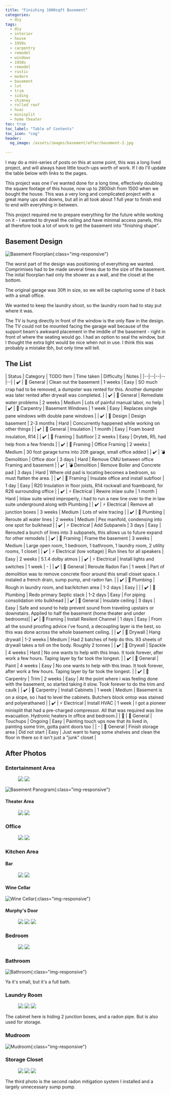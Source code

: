 ```yaml
---
title: "Finishing 1000sqft Basement"
categories:
  - diy
tags:
  - diy
  - interior
  - house
  - 1950s
  - carpentry
  - remodel
  - windows
  - 1950s
  - remodel
  - rustic
  - modern
  - basement
  - lvt
  - trim
  - siding
  - chimney
  - rolled roof
  - hvac
  - minisplit
  - home theater
toc: true
toc_label: "Table of Contents"
toc_icon: "cog"
header:
  og_image: /assets/images/basement/after/basement-2.jpg
  
---
```


I may do a mini-series of posts on this at some point, this was a long lived project, and will always have little touch-ups worth of work. If I do I'll update the table below with links to the pages.

This project was one I've wanted done for a long time, effectively doubling the square footage of this house, now up to 2800ish from 1500 when we bought the house. This was a very long and complicated project with a great many ups and downs, but all in all took about 1 full year to finish end to end with everything in between.

This project required me to prepare everything for the future while working on it - I wanted to drywall the ceiling and have minimal access panels, this all therefore took a lot of work to get the basement into "finishing shape".

## Basement Design

![Basement Floorplan](/assets/images/basement/after/floorplan.drawio.png){:class="img-responsive"}

The worst part of the design was positioning of everything we wanted. Comprimises had to be made several times due to the size of the basement. The inital floorplan had only the shower as a wall, and the closet at the bottom.

The original garage was 30ft in size, so we will be capturing some of it back with a small office.

We wanted to keep the laundry shoot, so the laundry room had to stay put where it was.

The TV is hung directly in front of the window is the only flaw in the design. The TV could not be mounted facing the garage wall because of the support beam's awkward placement in the imddle of the basement - right in front of where the seating would go. I had an option to seal the window, but I thought the extra light would be nice when not in use. I think this was probably a mistake tbh, but only time will tell.

## The List

| Status | Category | TODO Item | Time taken | Difficulty | Notes |
|--|--|--|--|--|
| ✔️ | 🧰 General | Clean out the basement | 1 weeks | Easy | SO much crap had to be removed, a dumpster was rented for this. Another dumpster was later rented after drywall was completed. |
| ✔️ | 🧰 General | Remediate water problems | 2 weeks | Medium | Lots of painful manual labor, no help |
| ✔️ | 📐 Carpentry | Basement Windows | 1 week | Easy | Replaces single pane windows with double pane windows |
| ✔️ | 📔 Design | Design basement | 2-3 months | Hard | Concurrently happened while working on other things |
| ✔️ | 🧰 General | Insulation | 1 month | Easy | Foam board insulation, R14 |
| ✔️ | 🔨 Framing | Subfloor | 2 weeks | Easy | Drytek, R5, had help from a few friends |
| ✔️ | 🔨 Framing | Office Framing | 2 weeks | Medium | 30 foot garage turns into 20ft garage, small office added |
| ✔️ | 💣 Demolition | Office door | 3 days | Hard | Remove CMU between office Framing and basement |
| ✔️ | 💣 Demolition | Remove Boiler and Concrete pad | 3 days | Hard | Where old pad is locating becomes a bedroom, so must flatten the area. |
| ✔️ | 🔨 Framing | Insulate office and install subfloor | 1 day | Easy | R20 Insulation in floor joists, R14 rockwall and foamboard, for R28 surrounding office |
| ✔️ | ⚡ Electrical | Rewire inlaw suite | 1 month | Hard | Inlaw suite wired improperly, i had to run a new line over to the in law suite underground along with Plumbing |
| ✔️ | ⚡ Electrical | Remove all junction boxes | 3 weeks | Medium | Lots of wire tracing |
| ✔️ | 🔧 Plumbing | Reroute all water lines | 2 weeks | Medium | Pex manifold, condensing into one spot for bulkhead |
| ✔️ | ⚡ Electrical | Add Subpanels | 3 days |  Easy | Rerouted a bunch of lines into 3 subpanels, this allows us to future expand for other remodels |
| ✔️ | 🔨 Framing | Frame the basement | 3 weeks |  Medium | Large open room, 1 bedroom, 1 bathroom, 1 laundry room, 2 utility rooms, 1 closet |
| ✔️ | ⚡ Electrical (low voltage) | Run lines for all speakers |  Easy | 2 weeks | 5.1.4 dolby atmos |
| ✔️ | ⚡ Electrical | Install lights and switches | 1 week | - |
| ✔️ | 🧰 General | Reroute Radon Fan | 1 week | Part of demolition was to remove concrete floor around this small closet space. I instaled a french drain, sump pump, and radon fan. |
| ✔️ | 🔧 Plumbing | Rough in laundry room, and bar/kitchen area | 1-2 days | Easy | |
| ✔️ | 🔧 Plumbing | Redo primary Septic stack  | 1-2 days | Easy | For piping consolidation into bulkhead |
| ✔️ | 🧰 General | Insulate ceiling | 3 days | Easy | Safe and sound to help prevent sound from traveling upstairs or downstairs. Applied to half the basement (home theater and under bedrooms)|
| ✔️ | 🔨 Framing | Install Resilent Channel | 1 days | Easy | From all the sound proofing advice i've found, a decoupling layer is the best, so this was done across the whole basement ceiling. |
| ✔️ | 🎨 Drywall | Hang drywall | 1-2 weeks | Medium | Had 2 batches of help do this. 93 sheets of drywall takes a toll on the body. Roughly 2 tonnes |
| ✔️ | 🎨 Drywall | Spackle | 4 weeks | Hard | No one wants to help with this lmao. It took forever, after work a few hours. Taping layer by far took the longest. |
| ✔️ | 🧰 General | Paint | 4 weeks | Easy | No one wants to help with this lmao. It took forever, after work a few hours. Taping layer by far took the longest. |
| ✔️ | 📐 Carpentry | Trim | 2 weeks | Easy | At the point where i was feeling done with the basement, so started taking it slow. Took forever to do the trim and caulk |
| ✔️ | 📐 Carpentry | Install Cabinets | 1 week | Medium | Basement is on a slope, so i had to level the cabinets. Butchers block ontop was stained and polyerathaned |
| ✔️ | ⚡ Electrical | Install HVAC | 1 week | I got a pioneer minisplit that had a pre-charged compressor. All that was required was line evacuation. Hydronic heaters in office and bedroom.|
| 👷 | 🧰 General | Touchups | Ongoing | Easy | Painting touch ups now that its lived in, painting some trim, gotta paint doors too |
| - | 🧰 General | Finish storage area | Did not start | Easy | Just want to hang some shelves and clean the floor in there so it isn't just a "junk" closet |


## After Photos

### Entertainment Area

<figure class="half">
  <a href="/assets/images/basement/after/basement-1.jpg"><img src="/assets/images/basement/after/basement-1.jpg"></a>
  <a href="/assets/images/basement/after/basement-2.jpg"><img src="/assets/images/basement/after/basement-2.jpg"></a>
</figure>

![Basement Panogram](/assets/images/basement/after/basement-pano.jpg){:class="img-responsive"}

#### Theater Area

<figure class="half">
  <a href="/assets/images/basement/after/theater-1.jpg"><img src="/assets/images/basement/after/theater-1.jpg"></a>
  <a href="/assets/images/basement/after/theater-2.jpg"><img src="/assets/images/basement/after/theater-2.jpg"></a>
</figure>

### Office

<figure class="half">
  <a href="/assets/images/basement/after/office-1.jpg"><img src="/assets/images/basement/after/office-1.jpg"></a>
  <a href="/assets/images/basement/after/office-2.jpg"><img src="/assets/images/basement/after/office-2.jpg"></a>
</figure>

### Kitchen Area

#### Bar

<figure class="half">
  <a href="/assets/images/basement/after/bar-1.jpg"><img src="/assets/images/basement/after/bar-1.jpg"></a>
  <a href="/assets/images/basement/after/stairs.jpg"><img src="/assets/images/basement/after/stairs.jpg"></a>
</figure>

#### Wine Cellar

![Wine Cellar](/assets/images/basement/after/wine-cellar.jpg){:class="img-responsive"}

#### Murphy's Door

<figure class="third">
  <a href="/assets/images/basement/after/murphy-1.jpg"><img src="/assets/images/basement/after/murphy-1.jpg"></a>
  <a href="/assets/images/basement/after/murphy-2.jpg"><img src="/assets/images/basement/after/murphy-2.jpg"></a>
  <a href="/assets/images/basement/after/murphy-open.jpg"><img src="/assets/images/basement/after/murphy-open.jpg"></a>
</figure>

### Bedroom

<figure class="half">
  <a href="/assets/images/basement/after/bedroom-1.jpg"><img src="/assets/images/basement/after/bedroom-1.jpg"></a>
  <a href="/assets/images/basement/after/bedroom-2.jpg"><img src="/assets/images/basement/after/bedroom-2.jpg"></a>
</figure>


### Bathroom

![Bathroom](/assets/images/basement/after/bathroom.jpg){:class="img-responsive"}

Ya it's small, but it's a full bath.

### Laundry Room

<figure class="third">
  <a href="/assets/images/basement/after/laundry-1.jpg"><img src="/assets/images/basement/after/laundry-1.jpg"></a>
  <a href="/assets/images/basement/after/laundry-2.jpg"><img src="/assets/images/basement/after/laundry-2.jpg"></a>
  <a href="/assets/images/basement/after/laundry-3.jpg"><img src="/assets/images/basement/after/laundry-3.jpg"></a>
</figure>

The cabinet here is hiding 2 junction boxes, and a radon pipe. But is also used for storage.

### Mudroom

![Mudroom](/assets/images/basement/after/mudroom.jpg){:class="img-responsive"}

### Storage Closet

<figure class="third">
  <a href="/assets/images/basement/after/storage-closet-1.jpg"><img src="/assets/images/basement/after/storage-closet-1.jpg"></a>
  <a href="/assets/images/basement/after/storage-closet-2.jpg"><img src="/assets/images/basement/after/storage-closet-2.jpg"></a>
  <a href="/assets/images/basement/after/radon-sump.jpg"><img src="/assets/images/basement/after/radon-sump.jpg"></a>
</figure>

The third photo is the second radon mitigation system I installed and a largely unnecessary sump pump.